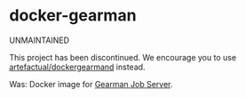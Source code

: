 docker-gearman
==============
UNMAINTAINED

This project has been discontinued. We encourage you to use [artefactual/dockergearmand](https://github.com/artefactual-labs/docker-gearmand) instead.

Was: Docker image for [Gearman Job Server](http://gearman.org/).
